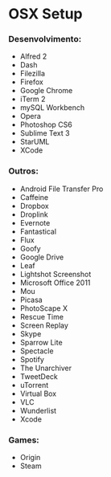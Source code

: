 OSX Setup
=======================================

### Desenvolvimento:
- Alfred 2
- Dash
- Filezilla
- Firefox
- Google Chrome
- iTerm 2
- mySQL Workbench
- Opera
- Photoshop CS6
- Sublime Text 3
- StarUML
- XCode

### Outros:
- Android File Transfer Pro
- Caffeine
- Dropbox
- Droplink
- Evernote
- Fantastical
- Flux
- Goofy
- Google Drive
- Leaf
- Lightshot Screenshot
- Microsoft Office 2011
- Mou
- Picasa
- PhotoScape X
- Rescue Time
- Screen Replay
- Skype
- Sparrow Lite
- Spectacle
- Spotify
- The Unarchiver
- TweetDeck
- uTorrent
- Virtual Box
- VLC
- Wunderlist
- Xcode

### Games:
- Origin
- Steam
